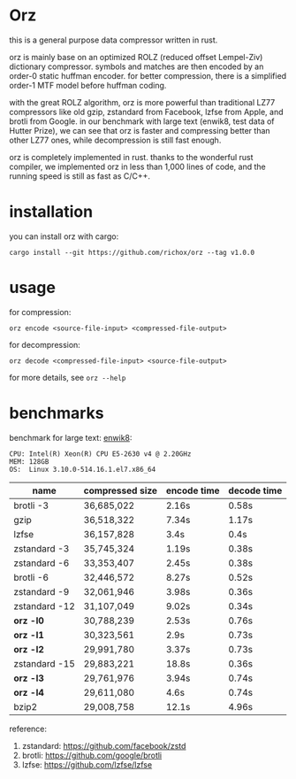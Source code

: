 Orz
===
this is a general purpose data compressor written in rust.

orz is mainly base on an optimized ROLZ (reduced offset Lempel-Ziv) dictionary compressor. symbols and matches are then encoded by an order-0 static huffman encoder. for better compression, there is a simplified order-1 MTF model before huffman coding.

with the great ROLZ algorithm, orz is more powerful than traditional LZ77 compressors like old gzip, zstandard from Facebook, lzfse from Apple, and brotli from Google. in our benchmark with large text (enwik8, test data of Hutter Prize), we can see that orz is faster and compressing better than other LZ77 ones, while decompression is still fast enough.

orz is completely implemented in rust. thanks to the wonderful rust compiler, we implemented orz in less than 1,000 lines of code, and the running speed is still as fast as C/C++.

installation
============
you can install orz with cargo:

    cargo install --git https://github.com/richox/orz --tag v1.0.0

usage
=====

for compression:

    orz encode <source-file-input> <compressed-file-output>

for decompression:

    orz decode <compressed-file-input> <source-file-output>

for more details, see `orz --help`

benchmarks
==========
benchmark for large text: [enwik8](http://mattmahoney.net/dc/text):

    CPU: Intel(R) Xeon(R) CPU E5-2630 v4 @ 2.20GHz
    MEM: 128GB
    OS:  Linux 3.10.0-514.16.1.el7.x86_64

| name          | compressed size | encode time | decode time |
|---------------|-----------------|-------------|-------------|
| brotli -3     | 36,685,022      | 2.16s       | 0.58s       |
| gzip          | 36,518,322      | 7.34s       | 1.17s       |
| lzfse         | 36,157,828      | 3.4s        | 0.4s        |
| zstandard -3  | 35,745,324      | 1.19s       | 0.38s       |
| zstandard -6  | 33,353,407      | 2.45s       | 0.38s       |
| brotli -6     | 32,446,572      | 8.27s       | 0.52s       |
| zstandard -9  | 32,061,946      | 3.98s       | 0.36s       |
| zstandard -12 | 31,107,049      | 9.02s       | 0.34s       |
| **orz -l0**   | 30,788,239      | 2.53s       | 0.76s       |
| **orz -l1**   | 30,323,561      | 2.9s        | 0.73s       |
| **orz -l2**   | 29,991,780      | 3.37s       | 0.73s       |
| zstandard -15 | 29,883,221      | 18.8s       | 0.36s       |
| **orz -l3**   | 29,761,976      | 3.94s       | 0.74s       |
| **orz -l4**   | 29,611,080      | 4.6s        | 0.74s       |
| bzip2         | 29,008,758      | 12.1s       | 4.96s       |

reference:
1. zstandard: https://github.com/facebook/zstd
2. brotli: https://github.com/google/brotli
3. lzfse: https://github.com/lzfse/lzfse
